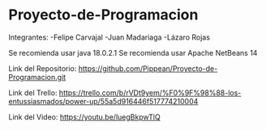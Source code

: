 # Proyecto-de-Programacion
Integrantes: -Felipe Carvajal -Juan Madariaga -Lázaro Rojas

Se recomienda usar java 18.0.2.1
Se recomienda usar Apache NetBeans 14

Link del Repositorio:
https://github.com/Pippean/Proyecto-de-Programacion.git

Link del Trello:
https://trello.com/b/rVDt9yem/%F0%9F%98%88-los-entussiasmados/power-up/55a5d916446f517774210004

Link del Video:
https://youtu.be/luegBkpwTlQ